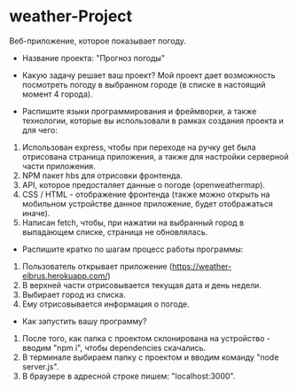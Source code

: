 # weather-Project
Веб-приложение, которое показывает погоду.

- Название проекта: "Прогноз погоды"

- Какую задачу решает ваш проект? 
Мой проект дает возможность посмотреть погоду в выбранном городе (в списке в настоящий момент 4 города).

- Распишите языки программирования и фреймворки, а также технологии, которые вы использовали в рамках создания проекта и для чего: 
1. Использован express, чтобы при переходе на ручку get была отрисована страница приложения, а также для настройки серверной части приложения. 
2. NPM пакет hbs для отрисовки фронтенда. 
3. API, которое предосталяет данные о погоде (openweathermap).
4. CSS / HTML - отображение фронтенда (также можно открыть на мобильном устройстве данное приложение, будет отображаться иначе).
5. Написан fetch, чтобы, при нажатии на выбранный город в выпадающем списке, страница не обновлялась.

- Распишите кратко по шагам процесс работы программы: 
1. Пользователь открывает приложение (https://weather-elbrus.herokuapp.com/)
2. В верхней части отрисовывается текущая дата и день недели.
3. Выбирает город из списка.
4. Ему отрисовывается информация о погоде.


- Как запустить вашу программу?
1. После того, как папка с проектом склонирована на устройство - вводим "npm i", чтобы dependencies скачались.
2. В терминале выбираем папку с проектом и вводим команду "node server.js".
3. В браузере в адресной строке пишем: "localhost:3000".
   